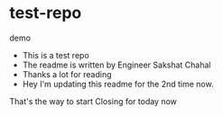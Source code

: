 # test-repo
demo 
* This is a test repo
* The readme is written by Engineer Sakshat Chahal
* Thanks a lot for reading 
* Hey I'm updating this readme for the 2nd time now.

That's the way to start
Closing for today now
